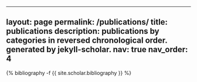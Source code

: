 
---
layout: page
permalink: /publications/
title: publications
description: publications by categories in reversed chronological order. generated by jekyll-scholar.
nav: true
nav_order: 4
---


<!-- _pages/publications.md -->


<div class="publications">

{% bibliography -f {{ site.scholar.bibliography }} %}

</div>

